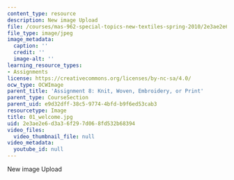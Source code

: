 ```yaml
---
content_type: resource
description: New image Upload
file: /courses/mas-962-special-topics-new-textiles-spring-2010/2e3ae2e6d3a36f297d068fd532b68394_01_welcome.jpg
file_type: image/jpeg
image_metadata:
  caption: ''
  credit: ''
  image-alt: ''
learning_resource_types:
- Assignments
license: https://creativecommons.org/licenses/by-nc-sa/4.0/
ocw_type: OCWImage
parent_title: 'Assignment 8: Knit, Woven, Embroidery, or Print'
parent_type: CourseSection
parent_uid: e9d32dff-38c5-9774-4bfd-b9f6ed53cab3
resourcetype: Image
title: 01_welcome.jpg
uid: 2e3ae2e6-d3a3-6f29-7d06-8fd532b68394
video_files:
  video_thumbnail_file: null
video_metadata:
  youtube_id: null
---
```

New image Upload